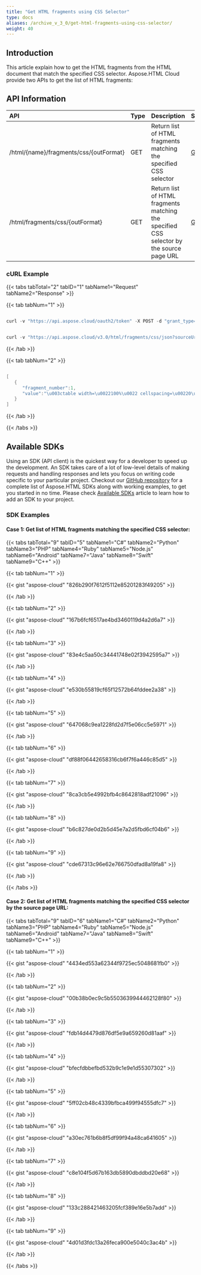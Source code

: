```yaml
---
title: "Get HTML fragments using CSS Selector"
type: docs
aliases: /archive_v_3_0/get-html-fragments-using-css-selector/
weight: 40
---
```


## **Introduction**
This article explain how to get the HTML fragments from the HTML document that match the specified CSS selector. Aspose.HTML Cloud provide two APIs to get the list of HTML fragments:
## **API Information**

|**API**|**Type**|**Description**|**Swagger Link**|
| :- | :- | :- | :- |
|/html/{name}/fragments/css/{outFormat}|GET|Return list of HTML fragments matching the specified CSS selector|[GetDocumentFragmentsByCSSSelector](https://apireference.aspose.cloud/html/#!/Document/GetDocumentFragmentsByCSSSelector)|
|/html/fragments/css/{outFormat}|GET|Return list of HTML fragments matching the specified CSS selector by the source page URL|[GetDocumentFragmentsByCSSSelectorByUrl](https://apireference.aspose.cloud/html/#!/Document/GetDocumentFragmentsByCSSSelectorByUrl)|
### **cURL Example**
{{< tabs tabTotal="2" tabID="1" tabName1="Request" tabName2="Response" >}}

{{< tab tabNum="1" >}}

```java

curl -v "https://api.aspose.cloud/oauth2/token" -X POST -d "grant_type=client_credentials&client_id=XXXXX&client_secret=XXXXX" -H "Content-Type: application/x-www-form-urlencoded" -H "Accept: application/json"

```

```java

curl -v "https://api.aspose.cloud/v3.0/html/fragments/css/json?sourceUrl=https://www.le.ac.uk/oerresources/bdra/html/page_09.htm&selector=table" -X GET -H "Content-Type:application/json" -H "Accept:application/json"

```

{{< /tab >}}

{{< tab tabNum="2" >}}

```java

[
   {
      "fragment_number":1,
      "value":"\u003ctable width=\u0022100%\u0022 cellspacing=\u00220\u0022 summary=\u0022Main layout table for two-column layout\u0022 dir=\u0022ltr\u0022\u003e\u003ctbody\u003e\u003ctr\u003e\n\u003ctd width=\u0022180\u0022 valign=\u0022top\u0022 id=\u0022maintable-toc\u0022\u003e\n\n\u003cdiv id=\u0022toc\u0022\u003e\n\n\u003ch2\u003e\u003ca id=\u0022toc-title\u0022 href=\u0022index.htm\u0022\u003eTable of Contents\u003c/a\u003e\u003c/h2\u003e\n\n\u003col class=\u0022section\u0022\u003e\n\u003cli\u003e\u003ca href=\u0022page_01.htm\u0022\u003eIntroduction to HTML/XHTML \u003c/a\u003e\u003c/li\u003e\n\u003cli\u003e\n\u003ca href=\u0022page_06.htm\u0022\u003eStructure of an HTML Document  \u003c/a\u003e\n\u003col\u003e\n\u003cli\u003e\u003ca href=\u0022page_07.htm\u0022\u003epic001.gifHead of an HTML Document  \u003c/a\u003e\u003c/li\u003e\n\u003cli\u003e\u003ca href=\u0022page_08.htm\u0022\u003eBody of an HTML Document  \u003c/a\u003e\u003c/li\u003e\n\u003cli class=\u0022currentpage\u0022\u003eExample HTML Document  \u003c/li\u003e\n\u003cli\u003e\u003ca href=\u0022page_10.htm\u0022\u003eGood Working Practices  \u003c/a\u003e\u003c/li\u003e\n\u003c/ol\u003e\n\u003c/li\u003e\n\u003cli\u003e\u003ca href=\u0022page_11.htm\u0022\u003eGetting Started with HTML  \u003c/a\u003e\u003c/li\u003e\n\u003cli\u003e\u003ca href=\u0022page_19.htm\u0022\u003eHypertext Links  \u003c/a\u003e\u003c/li\u003e\n\u003cli\u003e\u003ca href=\u0022page_24.htm\u0022\u003eIncluding Pictures  \u003c/a\u003e\u003c/li\u003e\n\u003cli\u003e\u003ca href=\u0022page_28.htm\u0022\u003eA bit more on XHTML  \u003c/a\u003e\u003c/li\u003e\n\u003cli\u003e\u003ca href=\u0022page_29.htm\u0022\u003eUpdating Existing HTML Documents to XHTML  \u003c/a\u003e\u003c/li\u003e\n\u003cli\u003e\u003ca href=\u0022page_30.htm\u0022\u003eCascading Style Sheets  \u003c/a\u003e\u003c/li\u003e\n\u003cli\u003e\u003ca href=\u0022page_33.htm\u0022\u003eStyle Properties for Text  \u003c/a\u003e\u003c/li\u003e\n\u003cli\u003e\u003ca href=\u0022page_40.htm\u0022\u003eUtilities  \u003c/a\u003e\u003c/li\u003e\n\u003cli\u003e\u003ca href=\u0022page_41.htm\u0022\u003eBooks and Further Reading  \u003c/a\u003e\u003c/li\u003e\n\u003cli\u003e\u003ca href=\u0022page_42.htm\u0022\u003eThe End  \u003c/a\u003e\u003c/li\u003e\n\u003c/ol\u003e\n\n\u003c/div\u003e\n\n\u003c/td\u003e\n\u003ctd width=\u0022\*\u0022 valign=\u0022top\u0022 id=\u0022maintable-content\u0022\u003e\n\n\u003cdiv id=\u0022main-content-withtoc\u0022\u003e\n\n\u003ca name=\u0022Main\u0022\u003e\u003c/a\u003e\n\n\u003ch2\u003eExample HTML Document\u003c/h2\u003e\n\n\u003cp class=\u0022bodycopy\u0022\u003eThe following text should be typed in to a local file on a\nsystem which is equipped with a Web browser.\u003c/p\u003e\n\n\u003cpre class=\u0022bodycopy\u0022\u003e\n\u003chtml\u003e\n\u003chead\u003e\n\u003ctitle\u003e\nA Simple HTML Document\n\u003c/title\u003e\n\u003c/head\u003e\n\u003cbody\u003e\n\u003cp\u003eThis is a very simple HTML document\u003c/p\u003e\n\u003cp\u003eIt only has two paragraphs\u003c/p\u003e\n\u003c/body\u003e\n\u003c/html\u003e\n\u003c/pre\u003e\n\n\u003cp class=\u0022bodycopy\u0022\u003eWhen authoring a Web/HTML document there are several stages\nwhich will be repeated time and time again.\u003c/p\u003e\n\n\u003col class=\u0022bodycopy\u0022\u003e\n\u003cli\u003eUsing a local editor (or word processor) create the HTML\nfile.\u003c/li\u003e\n\n\u003cli\u003eView the local file by using the \u003ctt\u003e\u003cstrong\u003eOpen\nfile...\u003c/strong\u003e\u003c/tt\u003e option on the\n\u003ctt\u003e\u003cstrong\u003eFile\u003c/strong\u003e\u003c/tt\u003e menu.\u003c/li\u003e\n\n\u003cli\u003eIf you see any errors, go back to (1) and repeat the\nexercise. \u003cstrong\u003eNote:\u003c/strong\u003e most Web viewers will store\npreviously viewed pages and sometimes gives the impression that\ncorrections to the original HTML documents have not been made.\nAlways \u003ctt\u003e\u003cstrong\u003eReload\u003c/strong\u003e\u003c/tt\u003e HTML documents after they\nhave been edited.\u003c/li\u003e\n\u003c/ol\u003e\n\n\u003cp class=\u0022bodycopy\u0022\u003eIf there are no errors in your typing etc. the above tags\nshould be interpreted as:\u003c/p\u003e\n\n\u003chr class=\u0022bodycopy\u0022\u003e\n\u003cp class=\u0022bodycopy\u0022\u003e\u003cfont face=\u0022Times New Roman\u0022\u003eThis is a very simple HTML\ndocument\u003c/font\u003e\u003c/p\u003e\n\n\u003cp class=\u0022bodycopy\u0022\u003e\u003cfont face=\u0022Times New Roman\u0022\u003eIt only has two\nparagraphs\u003c/font\u003e\u003c/p\u003e\n\n\u003chr class=\u0022bodycopy\u0022\u003e\n\u003cp class=\u0022bodycopy\u0022\u003eThe document\u0027s title will appear as the viewing windows name\nand the text will appear in the default font for your browser,\nwhich is usually a Times Roman typeface with font size 12\u003ca href=\u0022resources/point.html\u0022 target=\u0022_blank\u0022\u003epoint\u003c/a\u003e.\u003c/p\u003e\n\n\u003cp class=\u0022bodycopy\u0022\u003eAdding headings and further character attributes to your HTML\ndocuments will be discussed in the following sections of this\ncourse.\u003c/p\u003e\n\n\n\u003c/div\u003e\n\n\u003c/td\u003e\n\u003c/tr\u003e\u003c/tbody\u003e\u003c/table\u003e"
   }
]

```

{{< /tab >}}

{{< /tabs >}}
## **Available SDKs**
Using an SDK (API client) is the quickest way for a developer to speed up the development. An SDK takes care of a lot of low-level details of making requests and handling responses and lets you focus on writing code specific to your particular project. Checkout our [GitHub repository](https://github.com/aspose-html-cloud) for a complete list of Aspose.HTML SDKs along with working examples, to get you started in no time. Please check [Available SDKs](/html/available-sdks/) article to learn how to add an SDK to your project.
### **SDK Examples**
#### **Case 1: Get list of HTML fragments matching the specified CSS selector:**

{{< tabs tabTotal="9" tabID="5" tabName1="C#" tabName2="Python" tabName3="PHP" tabName4="Ruby" tabName5="Node.js" tabName6="Android" tabName7="Java" tabName8="Swift" tabName9="C++" >}}

{{< tab tabNum="1" >}}

{{< gist "aspose-cloud" "826b290f7612f5112e85201283f49205" >}}

{{< /tab >}}

{{< tab tabNum="2" >}}

{{< gist "aspose-cloud" "167b6fcf6517ae4bd3460119d4a2d6a7" >}}

{{< /tab >}}

{{< tab tabNum="3" >}}

{{< gist "aspose-cloud" "83e4c5aa50c34441748e02f3942595a7" >}}

{{< /tab >}}

{{< tab tabNum="4" >}}

{{< gist "aspose-cloud" "e530b55819cf65f12572b64fddee2a38" >}}

{{< /tab >}}

{{< tab tabNum="5" >}}

{{< gist "aspose-cloud" "647068c9ea1228fd2d7f5e06cc5e5971" >}}

{{< /tab >}}

{{< tab tabNum="6" >}}

{{< gist "aspose-cloud" "df88f06442658316cb6f7f6a446c85d5" >}}

{{< /tab >}}

{{< tab tabNum="7" >}}

{{< gist "aspose-cloud" "8ca3cb5e4992bfb4c8642818adf21096" >}}

{{< /tab >}}

{{< tab tabNum="8" >}}

{{< gist "aspose-cloud" "b6c827de0d2b5d45e7a2d5fbd6cf04b6" >}}

{{< /tab >}}

{{< tab tabNum="9" >}}

{{< gist "aspose-cloud" "cde67313c96e62e766750dfad8a19fa8" >}}

{{< /tab >}}

{{< /tabs >}}

#### **Case 2: Get list of HTML fragments matching the specified CSS selector by the source page URL:**

{{< tabs tabTotal="9" tabID="6" tabName1="C#" tabName2="Python" tabName3="PHP" tabName4="Ruby" tabName5="Node.js" tabName6="Android" tabName7="Java" tabName8="Swift" tabName9="C++" >}}

{{< tab tabNum="1" >}}

{{< gist "aspose-cloud" "4434ed553a62344f9725ec5048681fb0" >}}

{{< /tab >}}

{{< tab tabNum="2" >}}

{{< gist "aspose-cloud" "00b38b0ec9c5b5503639944462128f80" >}}

{{< /tab >}}

{{< tab tabNum="3" >}}

{{< gist "aspose-cloud" "fdb14d4479d876df5e9a659260d81aaf" >}}

{{< /tab >}}

{{< tab tabNum="4" >}}

{{< gist "aspose-cloud" "bfecfdbbefbd532b9c1e9e1d55307302" >}}

{{< /tab >}}

{{< tab tabNum="5" >}}

{{< gist "aspose-cloud" "5ff02cb48c4339bfbca499f94555dfc7" >}}

{{< /tab >}}

{{< tab tabNum="6" >}}

{{< gist "aspose-cloud" "a30ec761b6b8f5df99f94a48ca641605" >}}

{{< /tab >}}

{{< tab tabNum="7" >}}

{{< gist "aspose-cloud" "c8e104f5d67b163db5890dbddbd20e68" >}}

{{< /tab >}}

{{< tab tabNum="8" >}}

{{< gist "aspose-cloud" "133c288421463205fcf389e16e5b7add" >}}

{{< /tab >}}

{{< tab tabNum="9" >}}

{{< gist "aspose-cloud" "4d01d3fdc13a26feca900e5040c3ac4b" >}}

{{< /tab >}}

{{< /tabs >}}




